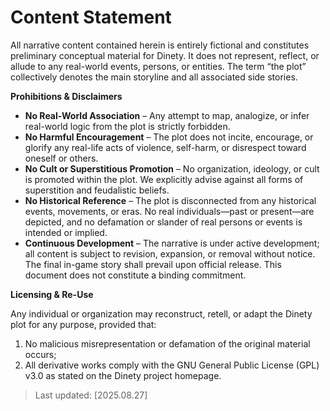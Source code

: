 # Content Statement

All narrative content contained herein is entirely fictional and constitutes preliminary conceptual material for Dinety. It does not represent, reflect, or allude to any real-world events, persons, or entities. 
The term “the plot” collectively denotes the main storyline and all associated side stories.

**Prohibitions & Disclaimers**

- **No Real-World Association** – Any attempt to map, analogize, or infer real-world logic from the plot is strictly forbidden.  
- **No Harmful Encouragement** – The plot does not incite, encourage, or glorify any real-life acts of violence, self-harm, or disrespect toward oneself or others.  
- **No Cult or Superstitious Promotion** – No organization, ideology, or cult is promoted within the plot. We explicitly advise against all forms of superstition and feudalistic beliefs.  
- **No Historical Reference** – The plot is disconnected from any historical events, movements, or eras. No real individuals—past or present—are depicted, and no defamation or slander of real persons or events is intended or implied.  
- **Continuous Development** – The narrative is under active development; all content is subject to revision, expansion, or removal without notice. The final in-game story shall prevail upon official release. This document does not constitute a binding commitment.

**Licensing & Re-Use**

Any individual or organization may reconstruct, retell, or adapt the Dinety plot for any purpose, provided that:
1. No malicious misrepresentation or defamation of the original material occurs;  
2. All derivative works comply with the GNU General Public License (GPL) v3.0 as stated on the Dinety project homepage.

> Last updated: [2025.08.27]

